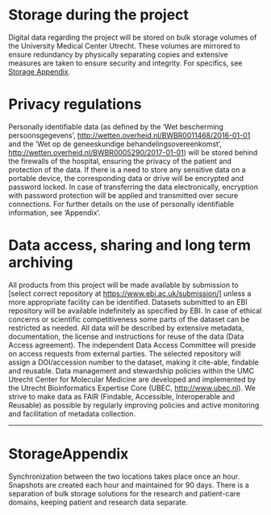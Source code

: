 # Storage during the project
Digital data regarding the project will be stored on bulk storage volumes of the University Medical Center Utrecht. These volumes are mirrored to ensure redundancy by physically separating copies and extensive measures are taken to ensure security and integrity. For specifics, see [Storage Appendix](#StorageAppendix).

# Privacy regulations
Personally identifiable data (as defined by the ‘Wet bescherming persoonsgegevens’, http://wetten.overheid.nl/BWBR0011468/2016-01-01 and the ‘Wet op de geneeskundige behandelingsovereenkomst’, http://wetten.overheid.nl/BWBR0005290/2017-01-01) will be stored behind the firewalls of the hospital, ensuring the privacy of the patient and protection of the data. If there is a need to store any sensitive data on a portable device, the corresponding data or drive will be encrypted and password locked. In case of transferring the data electronically, encryption with password protection will be applied and transmitted over secure connections. For further details on the use of personally identifiable information, see ‘Appendix’.

# Data access, sharing and long term archiving
All products from this project will be made available by submission to [select correct repository at https://www.ebi.ac.uk/submission/] unless a more appropriate facility can be identified. Datasets submitted to an EBI repository will be available indefinitely as specified by EBI. In case of ethical concerns or scientific competitiveness some parts of the dataset can be restricted as needed. All data will be described by extensive metadata, documentation, the license and instructions for reuse of the data (Data Access agreement). The independent Data Access Committee will preside on access requests from external parties. The selected repository will assign a DOI/accession number to the dataset, making it cite-able, findable and reusable. Data management and stewardship policies within the UMC Utrecht Center for Molecular Medicine are developed and implemented by the Utrecht Bioinformatics Expertise Core (UBEC, http://www.ubec.nl). We strive to make data as FAIR (Findable, Accessible, Interoperable and Reusable) as possible by regularly improving policies and active monitoring and facilitation of metadata collection.

------

# StorageAppendix
Synchronization between the two locations takes place once an hour. Snapshots are created each hour and maintained for 90 days. There is a separation of bulk storage solutions for the research and patient-care domains, keeping patient and research data separate.
